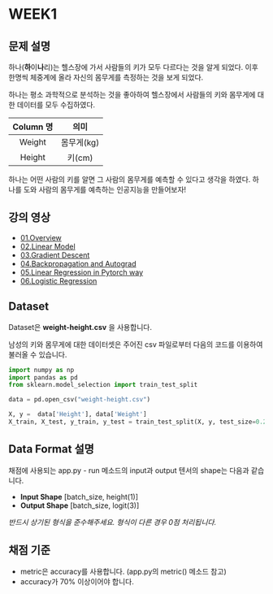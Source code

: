 # WEEK1

## 문제 설명
하나(**하**이**나**리)는 헬스장에 가서 사람들의 키가 모두 다르다는 것을 알게 되었다. 이후 한명씩 체중계에 올라 자신의 몸무게를 측정하는 것을 보게 되었다.

하나는 평소 과학적으로 분석하는 것을 좋아하여 헬스장에서 사람들의 키와 몸무게에 대한 데이터를 모두 수집하였다.

|Column 명|의미|
|:-----------:|:-------------:|
|Weight|몸무게(kg)|
|Height|키(cm)|


하나는 어떤 사람의 키를 알면 그 사람의 몸무게를 예측할 수 있다고 생각을 하였다. 하나를 도와 사람의 몸무게를 예측하는 인공지능을 만들어보자!

## 강의 영상
- [01.Overview](https://www.youtube.com/watch?v=SKq-pmkekTk&list=PLlMkM4tgfjnJ3I-dbhO9JTw7gNty6o_2m&index=1)
- [02.Linear Model](https://www.youtube.com/watch?v=SKq-pmkekTk&list=PLlMkM4tgfjnJ3I-dbhO9JTw7gNty6o_2m&index=2)
- [03.Gradient Descent](https://www.youtube.com/watch?v=SKq-pmkekTk&list=PLlMkM4tgfjnJ3I-dbhO9JTw7gNty6o_2m&index=3)
- [04.Backpropagation and Autograd](https://www.youtube.com/watch?v=SKq-pmkekTk&list=PLlMkM4tgfjnJ3I-dbhO9JTw7gNty6o_2m&index=4)
- [05.Linear Regression in Pytorch way](https://www.youtube.com/watch?v=SKq-pmkekTk&list=PLlMkM4tgfjnJ3I-dbhO9JTw7gNty6o_2m&index=5)
- [06.Logistic Regression](https://www.youtube.com/watch?v=SKq-pmkekTk&list=PLlMkM4tgfjnJ3I-dbhO9JTw7gNty6o_2m&index=6)

## Dataset
Dataset은 **weight-height.csv** 을 사용합니다.  

남성의 키와 몸무게에 대한 데이터셋은 주어진 csv 파일로부터 다음의 코드를 이용하여 불러올 수 있습니다.

```python
import numpy as np
import pandas as pd
from sklearn.model_selection import train_test_split

data = pd.open_csv("weight-height.csv")

X, y =  data['Height'], data['Weight']
X_train, X_test, y_train, y_test = train_test_split(X, y, test_size=0.2, random_state=42)
```

## Data Format 설명
채점에 사용되는 app.py - run 메소드의 input과 output 텐서의 shape는 다음과 같습니다.
- **Input Shape** [batch_size, height(1)]
- **Output Shape** [batch_size, logit(3)]

*반드시 상기된 형식을 준수해주세요. 형식이 다른 경우 0점 처리됩니다.*

## 채점 기준
- metric은 accuracy를 사용합니다. (app.py의 metric() 메소드 참고)
- accuracy가 70% 이상이어야 합니다.
